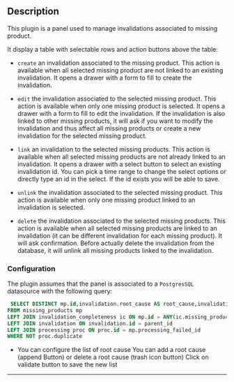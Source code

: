 ## Description

This plugin is a panel used to manage invalidations associated to missing product.

It display a table with selectable rows and action buttons above the table:

 - `create` an invalidation associated to the missing product. This action is
   available when all selected missing product are not linked to an existing
   invalidation. It opens a drawer with a form to fill to create the
   invalidation.

 - `edit` the invalidation associated to the selected missing product. This action is
   available when only one missing product is selected. It opens a drawer with a form
   to fill to edit the invalidation. If the invalidation is also linked to
   other missing products, it will ask if you want to modify the invalidation and
   thus affect all missing products or create a new invalidation for the selected
   missing product.

 - `link` an invalidation to the selected missing products. This action is available
   when all selected missing products are not already linked to an invalidation. It
   opens a drawer with a select button to select an existing invalidation id.
   You can pick a time range to change the select options or directly type an
   id in the select. If the id exists you will be able to save.

 - `unlink` the invalidation associated to the selected missing product. This action is
   available when only one missing product linked to an invalidation is
   selected.

 - `delete` the invalidation associated to the selected missing products. This action
   is available when all selected missing products are linked to an invalidation (it
   can be different invalidation for each missing product). It will ask confirmation.
   Before actually delete the invalidation from the database, it will unlink
   all missing products linked to the invalidation.

### Configuration

<!-- - You must provide a datasource in the display section of options in order to
perform actions. -->

The plugin assumes that the panel is associated to a `PostgresSQL` datasource
with the following query:

```sql
 SELECT DISTINCT mp.id,invalidation.root_cause AS root_cause,invalidation.id AS inval_id,responsibility,comment,label,anomaly_identifier
FROM missing_products mp  
LEFT JOIN invalidation_completeness ic ON mp.id = ANY(ic.missing_products_ids)
LEFT JOIN invalidation ON invalidation.id = parent_id
LEFT JOIN processing proc ON proc.id = mp.processing_failed_id 
WHERE NOT proc.duplicate
```
- You can configure the list of root cause
You can add a root cause (append Button) or delete a root cause (trash icon button)
Click on validate button to save the new list

------
